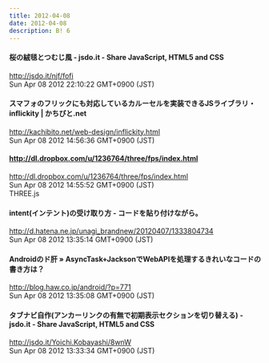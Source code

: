 ```yaml
---
title: 2012-04-08
date: 2012-04-08
description: B! 6
---
```


#### 桜の絨毯とつむじ風 - jsdo.it - Share JavaScript, HTML5 and CSS
http://jsdo.it/njf/fofi<br>
Sun Apr 08 2012 22:10:22 GMT+0900 (JST)<br>


#### スマフォのフリックにも対応しているカルーセルを実装できるJSライブラリ・inflickity | かちびと.net
http://kachibito.net/web-design/inflickity.html<br>
Sun Apr 08 2012 14:56:36 GMT+0900 (JST)<br>


#### http://dl.dropbox.com/u/1236764/three/fps/index.html
http://dl.dropbox.com/u/1236764/three/fps/index.html<br>
Sun Apr 08 2012 14:55:52 GMT+0900 (JST)<br>
THREE.js


####  intent(インテント)の受け取り方 - コードを貼り付けながら。
http://d.hatena.ne.jp/unagi_brandnew/20120407/1333804734<br>
Sun Apr 08 2012 13:35:14 GMT+0900 (JST)<br>


#### Androidのド肝 » AsyncTask+JacksonでWebAPIを処理するきれいなコードの書き方は？
http://blog.haw.co.jp/android/?p=771<br>
Sun Apr 08 2012 13:35:08 GMT+0900 (JST)<br>


#### タブナビ自作(アンカーリンクの有無で初期表示セクションを切り替える) - jsdo.it - Share JavaScript, HTML5 and CSS
http://jsdo.it/Yoichi.Kobayashi/8wnW<br>
Sun Apr 08 2012 13:33:34 GMT+0900 (JST)<br>


